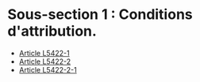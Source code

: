# Sous-section 1 : Conditions d'attribution.

* [Article L5422-1](./LEGIARTI000031009611.md)
* [Article L5422-2](./LEGIARTI000018766919.md)
* [Article L5422-2-1](./LEGIARTI000027550383.md)
